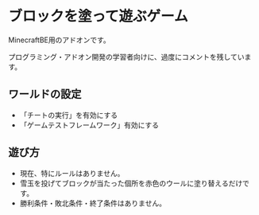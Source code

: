 # ブロックを塗って遊ぶゲーム

MinecraftBE用のアドオンです。

プログラミング・アドオン開発の学習者向けに、過度にコメントを残しています。


## ワールドの設定

* 「チートの実行」を有効にする
* 「ゲームテストフレームワーク」有効にする


## 遊び方

* 現在、特にルールはありません。
* 雪玉を投げてブロックが当たった個所を赤色のウールに塗り替えるだけです。
* 勝利条件・敗北条件・終了条件はありません。
